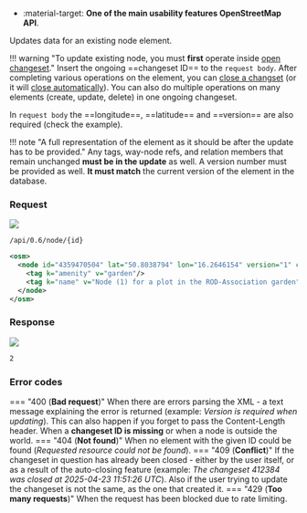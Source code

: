 <div class="grid cards" markdown>

- :material-target: **One of the main usability features OpenStreetMap API**.

</div>

Updates data for an existing node element.

!!! warning "To update existing node, you must **first** operate inside [open changeset](open_changeset.md)."
    Insert the ongoing ==changeset ID== to the `request body`. After completing various operations on the element, you can [close a changset](close_changeset.md) (or it will [close automatically](../general_informations/changesets.md#changesets-attributes)). You can also do multiple operations on many elements (create, update, delete) in one ongoing changeset.

In `request body` the ==longitude==, ==latitude== and ==version== are also required (check the example).

!!! note "A full representation of the element as it should be after the update has to be provided."
    Any tags, way-node refs, and relation members that remain unchanged **must be in the update** as well. A version number must be provided as well. **It must match** the current version of the element in the database.

### Request

![](https://img.shields.io/badge/PUT-lightblue)

```
/api/0.6/node/{id}
```

``` xml title="updateNodeBody_example.xml" hl_lines="2"
<osm>
  <node id="4359470504" lat="50.8038794" lon="16.2646154" version="1" changeset="412389">
    <tag k="amenity" v="garden"/>
    <tag k="name" v="Node (1) for a plot in the ROD-Association garden"/>
  </node>
</osm>
```

### Response

![](https://img.shields.io/badge/Response-200%20OK-brightgreen)

``` xml title="succesUpdateNode_example.xml" linenums="1"
2
```

### Error codes

=== "400 (**Bad request**)"
    When there are errors parsing the XML - a text message explaining the error is returned (example: *Version is required when updating*). This can also happen if you forget to pass the Content-Length header. When a **changeset ID is missing** or when a node is outside the world.
=== "404 (**Not found**)"
    When no element with the given ID could be found (*Requested resource could not be found*).
=== "409 (**Conflict**)"
    If the changeset in question has already been closed - either by the user itself, or as a result of the auto-closing feature (example: *The changeset 412384 was closed at 2025-04-23 11:51:26 UTC*). Also if the user trying to update the changeset is not the same, as the one that created it.
=== "429 (**Too many requests**)"
    When the request has been blocked due to rate limiting.